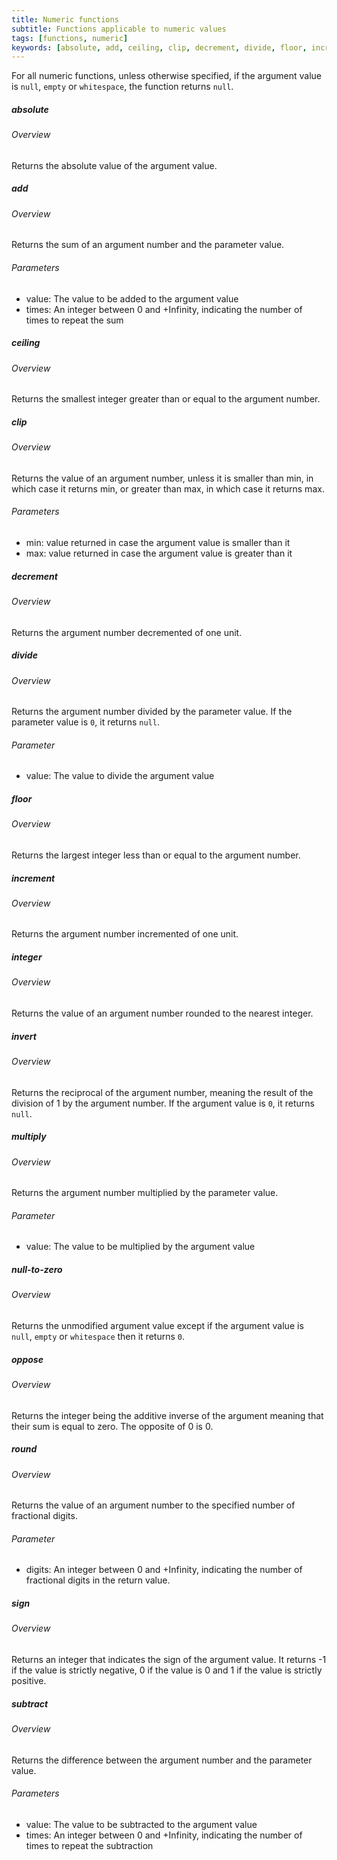 ```yaml
---
title: Numeric functions
subtitle: Functions applicable to numeric values
tags: [functions, numeric]
keywords: [absolute, add, ceiling, clip, decrement, divide, floor, increment, integer, invert, multiply, null-to-zero, oppose, round, sign, subtract] # AUTO-GENERATED KEYWORDS
---
```


For all numeric functions, unless otherwise specified, if the argument value is `null`, `empty` or `whitespace`, the function returns `null`.

<!-- START AUTO-GENERATED -->
##### absolute
###### Overview

Returns the absolute value of the argument value.

##### add
###### Overview

Returns the sum of an argument number and the parameter value.

###### Parameters
* value: The value to be added to the argument value
* times: An integer between 0 and +Infinity, indicating the number of times to repeat the sum

##### ceiling
###### Overview

Returns the smallest integer greater than or equal to the argument number.

##### clip
###### Overview

Returns the value of an argument number, unless it is smaller than min, in which case it returns min, or greater than max, in which case it returns max.

###### Parameters
* min: value returned in case the argument value is smaller than it
* max: value returned in case the argument value is greater than it

##### decrement
###### Overview

Returns the argument number decremented of one unit.

##### divide
###### Overview

Returns the argument number divided by the parameter value. If the parameter value is `0`, it returns `null`.

###### Parameter
* value: The value to divide the argument value

##### floor
###### Overview

Returns the largest integer less than or equal to the argument number.

##### increment
###### Overview

Returns the argument number incremented of one unit.

##### integer
###### Overview

Returns the value of an argument number rounded to the nearest integer.

##### invert
###### Overview

Returns the reciprocal of the argument number, meaning the result of the division of 1 by the argument number. If the argument value is `0`, it returns `null`.

##### multiply
###### Overview

Returns the argument number multiplied by the parameter value.

###### Parameter
* value: The value to be multiplied by the argument value

##### null-to-zero
###### Overview

Returns the unmodified argument value except if the argument value is `null`, `empty` or `whitespace` then it returns `0`.

##### oppose
###### Overview

Returns the integer being the additive inverse of the argument meaning that their sum is equal to zero. The opposite of 0 is 0.

##### round
###### Overview

Returns the value of an argument number to the specified number of fractional digits.

###### Parameter
* digits: An integer between 0 and +Infinity, indicating the number of fractional digits in the return value.

##### sign
###### Overview

Returns an integer that indicates the sign of the argument value. It returns -1 if the value is strictly negative, 0 if the value is 0 and 1 if the value is strictly positive.

##### subtract
###### Overview

Returns the difference between the argument number and the parameter value.

###### Parameters
* value: The value to be subtracted to the argument value
* times: An integer between 0 and +Infinity, indicating the number of times to repeat the subtraction

<!-- END AUTO-GENERATED -->
